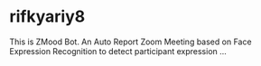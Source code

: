 # rifkyariy8
This is ZMood Bot. An Auto Report Zoom Meeting based on Face Expression Recognition to detect participant expression …
